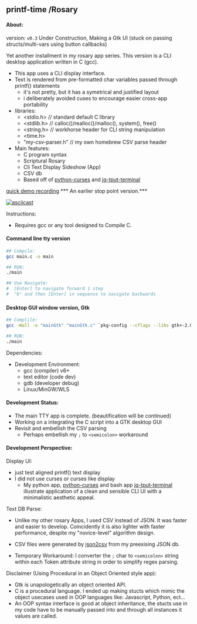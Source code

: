 ## printf-time /Rosary

#### About:

version: ```v0.3``` Under Construction, Making a Gtk UI (stuck on passing structs/multi-vars using button callbacks)

Yet another installment in my rosary app series. This version is a CLI desktop application written in C (gcc).

* This app uses a CLI display interface.
* Text is rendered from pre-formatted char variables passed through printf() statements
	* it's not pretty, but it has a symetrical and justified layout
	* i deliberately avoided cuses to encourage easier cross-app portability
* libraries:
	* <stdio.h>		// standard default C library
	* <stdlib.h>	// calloc()/realloc()/malloc(), system(), free()
	* <string.h>	// workhorse header for CLI string manipulation
	* <time.h>
	* "my-csv-parser.h"	// my own homebrew CSV parse header
* Main features:
	* C program syntax
	* Scriptural Rosary
	* Cli Text Display Sideshow (App)
	* CSV db
	* Based off of [python-curses](https://github.com/mezcel/python-curses.git) and [jq-tput-terminal](https://github.com/mezcel/jq-tput-terminal.git)

[quick demo recording](https://asciinema.org/a/262232) *** An earlier stop point version.***

[![asciicast](https://asciinema.org/a/262232.svg)](https://asciinema.org/a/262232)

Instructions:

* Requires gcc or any tool designed to Compile C.

#### Command line tty version
```bash
## Compile:
gcc main.c -o main

## RUN:
./main

## Use Navigate:
#  [Enter] to navigate forward 1 step
#  "b" and then [Enter] in sequence to navigate backwards
```

#### Desktop GUI window version, Gtk
```bash
## Complile:
gcc -Wall -o "mainGtk" "mainGtk.c" `pkg-config --cflags --libs gtk+-2.0`

## RUN:
./main
```

Dependencies:
* Development Environment:
	* gcc (compiler) v6+
	* text editor (code dev)
	* gdb (developer debug)
	* Linux/MinGW/WLS

#### Development Status:

* The main TTY app is complete. (beautification will be continued)
* Working on a integrating the C script into a GTK desktop GUI
* Revisit and embellish the CSV parsing
	* Perhaps embellish my  ```;``` to ```<semicolon>``` workaround

#### Development Perspective:

Display UI:

* just test aligned printf() text display
* I did not use curses or curses like display
	* My python app, [python-curses](https://github.com/mezcel/python-curses) and bash app [jq-tput-terminal](https://github.com/mezcel/jq-tput-terminal) illustrate application of a clean and sensible CLI UI with a minimalistic aesthetic appeal.

Text DB Parse:

* Unlike my other rosary Apps, I used CSV instead of JSON. It was faster and easier to develop. Coincidently it is also lighter with faster performance, despite my "novice-level" algorithm design.

* CSV files were generated by [json2csv](https://www.csvjson.com/json2csv) from my preexising JSON db.

* Temporary Workaround: I converter the ```;``` char to ```<semicolon>``` string within each Token attribute string in order to simplify regex parsing.


Disclaimer (Using Procedural in an Object Oriented style app):

* Gtk is unapologetically an object oriented API.
* C is a procedural language. I ended up making stucts which mimic the object usecases used in OOP languages like: Javascript, Python, ect...
* An OOP syntax interface is good at object inheritance, the stucts use in my code have to be manually passed into and through all instances it values are called.
